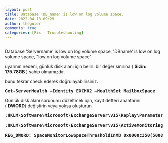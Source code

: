 ```yaml
---
layout: post
title: Database 'DB_name' is low on log volume space.
date: 2022-04-18 09:29
author: theguler
comments: true
categories: [Fix - Troubleshooting]
---
```

<!-- wp:image {"id":284,"sizeSlug":"large","linkDestination":"none"} -->
<figure class="wp-block-image size-large"><img src="https://theguler.wordpress.com/wp-content/uploads/2021/12/exchange-2016-1.png?w=400" alt="" class="wp-image-284" /></figure>
<!-- /wp:image -->

<!-- wp:paragraph -->
<p>Database 'Servername' is low on log volume space, 'DBname' is low on log volume space, "low on log volume space"</p>
<!-- /wp:paragraph -->

<!-- wp:paragraph -->
<p>uyarının  nedeni, günlük disk alanı için belirli bir değer sınırına (&nbsp;<strong>Sizin: 175.78GB</strong>&nbsp;) sahip olmamızdır.</p>
<!-- /wp:paragraph -->

<!-- wp:paragraph -->
<p>bunu tekrar check ederek doğrulayabilirsiniz.</p>
<!-- /wp:paragraph -->

<!-- wp:preformatted -->
<pre class="wp-block-preformatted"><strong>Get-ServerHealth –Identity EXCH02 –HealthSet MailboxSpace</strong></pre>
<!-- /wp:preformatted -->

<!-- wp:paragraph -->
<p>Günlük disk alanı sorununu düzeltmek için, kayıt defteri anahtarını (&nbsp;<strong>DWORD</strong>) değiştirin veya yoksa oluşturun</p>
<!-- /wp:paragraph -->

<!-- wp:preformatted -->
<pre class="wp-block-preformatted">:<strong>HKLM\Software\Microsoft\ExchangeServer\v15\Replay\Parameters\SpaceMonitorLowSpaceThresholdInMB</strong>

:<strong>HKLM\Software\Microsoft\ExchangeServer\v15\ActiveMonitoring\Parameters</strong>

<strong>REG_DWORD: SpaceMonitorLowSpaceThresholdInMB 0x0000c350(50000)</strong></pre>
<!-- /wp:preformatted -->

<!-- wp:image {"id":3369,"sizeSlug":"large","linkDestination":"none"} -->
<figure class="wp-block-image size-large"><img src="https://theguler.wordpress.com/wp-content/uploads/2022/06/dword.jpg?w=482" alt="" class="wp-image-3369" /></figure>
<!-- /wp:image -->
